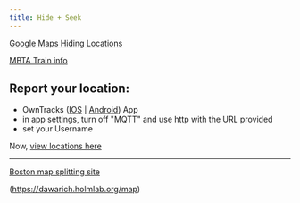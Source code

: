 ```yaml
---
title: Hide + Seek
---
```


[Google Maps Hiding Locations](https://www.google.com/maps/d/embed?mid=1o-mhrgndBPDkNsbasblwvnJSC2nc7pY)

[MBTA Train info](/jetlag/trains/#mbta-boston)

## Report your location:
- OwnTracks ([IOS](https://apps.apple.com/us/app/owntracks/id692424691) |  [Android](https://play.google.com/store/apps/details?id=org.owntracks.android&hl=en-US)) App
- in app settings, turn off "MQTT" and use http with the URL provided
- set your Username

Now, [view locations here](https://jetlag.holmlab.org/dashboard-jetlag/0?edit=0)

---

[Boston map splitting site](https://taibeled.github.io/JetLagHideAndSeek/?hz=eyJ0eXBlIjoiRmVhdHVyZUNvbGxlY3Rpb24iLCJmZWF0dXJlcyI6W3sidHlwZSI6IkZlYXR1cmUiLCJwcm9wZXJ0aWVzIjp7fSwiZ2VvbWV0cnkiOnsidHlwZSI6IlBvbHlnb24iLCJjb29yZGluYXRlcyI6W1tbLTcxLjA3MDIxMyw0Mi40NDc5MDhdLFstNzEuMTU1NTI5LDQyLjM5NTY5OV0sWy03MS4xNzU5NTcsNDIuMzM4NDk5XSxbLTcxLjExMTY3LDQyLjMwNDc2OV0sWy03MS4xMDQ4ODksNDIuMjU1ODRdLFstNzAuOTk2NTcxLDQyLjE4Mzc1OV0sWy03MC45NjUxNTcsNDIuMzkyNTNdLFstNzEuMDcwMjEzLDQyLjQ0NzkwOF1dXX19XSwicXVlc3Rpb25zIjpbXSwiZGlzYWJsZWRTdGF0aW9ucyI6W10sImhpZGluZ1JhZGl1cyI6MC41fQ==)

(https://dawarich.holmlab.org/map)